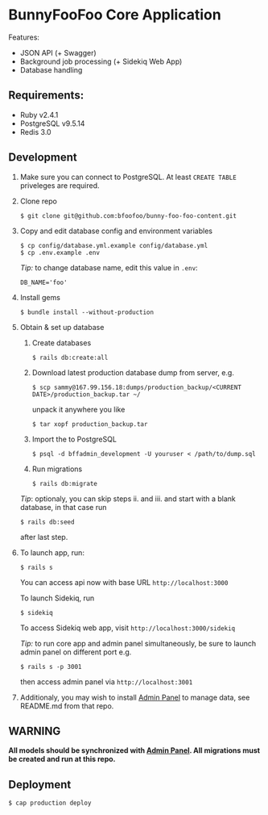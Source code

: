 # BunnyFooFoo Core Application
 Features:
 * JSON API (+ Swagger)
 * Background job processing (+ Sidekiq Web App)
 * Database handling
## Requirements:
* Ruby v2.4.1
* PostgreSQL v9.5.14
* Redis 3.0
## Development
1. Make sure you can connect to PostgreSQL. At least `CREATE TABLE` priveleges are required.
2. Clone repo
    ```
    $ git clone git@github.com:bfoofoo/bunny-foo-foo-content.git
    ```
3. Copy and edit database config and environment variables
    ```
    $ cp config/database.yml.example config/database.yml
    $ cp .env.example .env
    ```
    *Tip:* to change database name, edit this value in `.env`:
    ```
    DB_NAME='foo'
    ```
4. Install gems
    ```
    $ bundle install --without-production 
    ```
5. Obtain & set up database
    1. Create databases
        ```
        $ rails db:create:all
        ```
    2. Download latest production database dump from server, e.g.
        ```
        $ scp sammy@167.99.156.18:dumps/production_backup/<CURRENT DATE>/production_backup.tar ~/
        ```
        unpack it anywhere you like
        ```
        $ tar xopf production_backup.tar
        ```
    3. Import the to PostgreSQL
        ```
        $ psql -d bffadmin_development -U youruser < /path/to/dump.sql
        ```
    4. Run migrations
        ```
        $ rails db:migrate
        ```
    *Tip*: optionaly, you can skip steps ii. and iii. and start with a blank database, in that case run
     ```
     $ rails db:seed
     ```
     after last step.
 6. To launch app, run:
     ```
     $ rails s
     ```
     You can access api now with base URL `http://localhost:3000`
     
     To launch Sidekiq, run
     ```
     $ sidekiq
     ```
     To access Sidekiq web app, visit `http://localhost:3000/sidekiq`
     
     *Tip:* to run core app and admin panel simultaneously, be sure to launch admin panel on different port e.g.
     ```
     $ rails s -p 3001
     ```
     then access admin panel via `http://localhost:3001`
7. Additionaly, you may wish to install [Admin Panel](https://github.com/bfoofoo/bff-admin-panel) to manage data, see README.md from that repo.
## WARNING
**All models should be synchronized with [Admin Panel](htps://github.com/bfoofoo/bff-admin-panel). All migrations must be created and run at this repo.**
## Deployment
 ```
 $ cap production deploy
 ```
